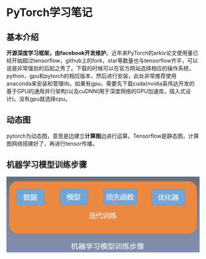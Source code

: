 # PyTorch学习笔记
## 基本介绍
**开源深度学习框架，由facebook开发维护**。近年来PyTorch的arkiv论文使用量已经开始超过tensorflow，github上的fork，star等数量也与tensorflow齐平，可以说是非常强劲的后起之秀了。下载的时候可以在官方网站选择相应的操作系统，python，gpu和pytorch的相应版本，然后进行安装，此处非常推荐使用anaconda来安装和管理lib。如果有gpu，需要先下载cuda(nvidia英伟达开发的基于GPU的通用并行架构)以及cuDNN(用于深度网络的GPU加速库，插入式设计)。没有gpu就选择cpu。

## 动态图
pytorch为动态图，意思是边建立**计算图**边进行运算。Tensorflow是静态图，计算图网络搭建好了，再进行tensor传播。

## 机器学习模型训练步骤

![image](https://raw.githubusercontent.com/fionattu/ReadingNotes/master/pytorchTutorial/pics/training_step.png)